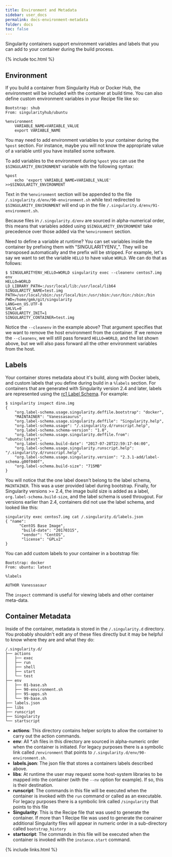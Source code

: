 ```yaml
---
title: Environment and Metadata
sidebar: user_docs
permalink: docs-environment-metadata
folder: docs
toc: false
---
```


Singularity containers support environment variables and labels that you can add to your container during the build process.

{% include toc.html %}

## Environment

If you build a container from Singularity Hub or Docker Hub, the environment will be included with the container at build time. You can also define custom environment variables in your Recipe file like so:

```
Bootstrap: shub
From: singularityhub/ubuntu

%environment
    VARIABLE_NAME=VARIABLE_VALUE
    export VARIABLE_NAME
```

You may need to add environment variables to your container during the `%post` section.  For instance, maybe you will not know the appropriate value of a variable until you have installed some software.  

To add variables to the environment during `%post` you can use the `$SINGULARITY_ENVIRONMENT` variable with the following syntax:

```
%post
    echo 'export VARIABLE_NAME=VARIABLE_VALUE' >>$SINGULARITY_ENVIRONMENT
```

Text in the `%environment` section will be appended to the file `/.singularity.d/env/90-environment.sh` while text redirected to `$SINGULARITY_ENVIRONMENT` will end up in the file `/.singularity.d/env/91-environment.sh`.  

Because files in `/.singularity.d/env` are sourced in alpha-numerical order, this means that variables added using `$SINGULARITY_ENVIRONMENT` take precedence over those added via the `%environment` section.

Need to define a variable at runtime? You can set variables inside the container by prefixing them with "SINGULARITYENV_". They will be transposed automatically and the prefix will be stripped. For example, let's say we want to set the variable `HELLO` to have value `WORLD`. We can do that as follows:

```
$ SINGULARITYENV_HELLO=WORLD singularity exec --cleanenv centos7.img env
HELLO=WORLD
LD_LIBRARY_PATH=:/usr/local/lib:/usr/local/lib64
SINGULARITY_NAME=test.img
PATH=/usr/local/sbin:/usr/local/bin:/usr/sbin:/usr/bin:/sbin:/bin
PWD=/home/gmk/git/singularity
LANG=en_US.UTF-8
SHLVL=0
SINGULARITY_INIT=1
SINGULARITY_CONTAINER=test.img
```

Notice the `--cleanenv` in the example above? That argument specifies that we want to remove the host environment from the container. If we remove the `--cleanenv`, we will still pass forward `HELLO=WORLD`, and the list shown above, but we will also pass forward all the other environment variables from the host. 

## Labels
Your container stores metadata about it's build, along with Docker labels, and custom labels that you define during build in a `%labels` section. For containers that are generated with Singularity version 2.4 and later, labels are represented using the <a href="http://label-schema.org/rc1/">rc1 Label Schema</a>. For example:

```
$ singularity inspect dino.img
{
    "org.label-schema.usage.singularity.deffile.bootstrap": "docker",
    "MAINTAINER": "Vanessasaurus",
    "org.label-schema.usage.singularity.deffile": "Singularity.help",
    "org.label-schema.usage": "/.singularity.d/runscript.help",
    "org.label-schema.schema-version": "1.0",
    "org.label-schema.usage.singularity.deffile.from": "ubuntu:latest",
    "org.label-schema.build-date": "2017-07-28T22:59:17-04:00",
    "org.label-schema.usage.singularity.runscript.help": "/.singularity.d/runscript.help",
    "org.label-schema.usage.singularity.version": "2.3.1-add/label-schema.g00f040f",
    "org.label-schema.build-size": "715MB"
}
```

You will notice that the one label doesn't belong to the label schema, `MAINTAINER`. This was a user provided label during bootstrap. Finally, for Singularity versions >= 2.4, the image build size is added as a label, `org.label-schema.build-size`, and the label schema is used througout. For versions earlier than 2.4, containers did not use the label schema, and looked like this:

```
singularity exec centos7.img cat /.singularity.d/labels.json
{ "name": 
      "CentOS Base Image", 
       "build-date": "20170315", 
       "vendor": "CentOS", 
       "license": "GPLv2"
}
```

You can add custom labels to your container in a bootstrap file:

```
Bootstrap: docker
From: ubuntu: latest

%labels

AUTHOR Vanessasaur
```
The `inspect` command is useful for viewing labels and other container meta-data.  

## Container Metadata

Inside of the container, metadata is stored in the `/.singularity.d` directory. You probably shouldn't edit any of these files directly but it may be helpful to know where they are and what they do:

```
/.singularity.d/
├── actions
│   ├── exec
│   ├── run
│   ├── shell
│   ├── start
│   └── test
├── env
│   ├── 01-base.sh
│   ├── 90-environment.sh
│   ├── 95-apps.sh
│   └── 99-base.sh
├── labels.json
├── libs
├── runscript
├── Singularity
└── startscript
```

- **actions**: This directory contains helper scripts to allow the container to carry out the action commands.
- **env**:  All *.sh files in this directory are sourced in alpha-numeric order when the container is initiated. For legacy purposes there is a symbolic link called `/environment` that points to `/.singularity.d/env/90-environment.sh`.
- **labels.json**: The json file that stores a containers labels described above.
- **libs**: At runtime the user may request some host-system libraries to be mapped into the container (with the `--nv` option for example). If so, this is their destination.  
- **runscript**: The commands in this file will be executed when the container is invoked with the `run` command or called as an executable. For legacy purposes there is a symbolic link called `/singularity` that points to this file
- **Singularity**: This is the Recipe file that was used to generate the container. If more than 1 Recipe file was used to generate the conainer additional Singularity files will appear in numeric order in a sub-directory called `bootstrap_history`
- **startscript**: The commands in this file will be executed when the container is invoked with the `instance.start` command.  

{% include links.html %}
